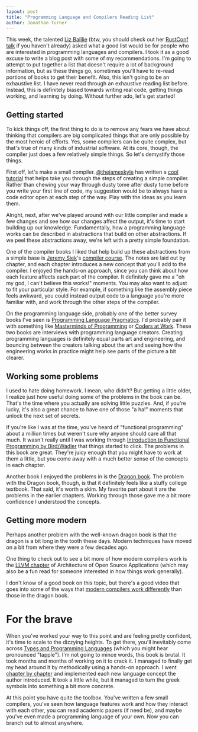 ```yaml
---
layout: post
title: "Programming Language and Compilers Reading List"
author: Jonathan Turner
---
```


This week, the talented [Liz Baillie](https://twitter.com/_lizbaillie) (btw, you should check out her [RustConf talk](https://www.youtube.com/watch?v=Ce6ppwgF4SA) if you haven't already) asked what a good list would be for people who are interested in programming languages and compilers.  I took it as a good excuse to write a blog post with some of my recommendations.  I'm going to attempt to put together a list that doesn't require a lot of background information, but as these things go, sometimes you'll have to re-read portions of books to get their benefit.  Also, this isn't going to be an exhaustive list.  I have never read through an exhaustive reading list before.  Instead, this is definitely biased towards writing real code, getting things working, and learning by doing.  Without further ado, let's get started!

## Getting started

To kick things off, the first thing to do is to remove any fears we have about thinking that compilers are big complicated things that are only possible by the most heroic of efforts.  Yes, some compilers can be quite complex, but that's true of many kinds of industrial software.  At its core, though, the compiler just does a few relatively simple things.  So let's demystify those things.

First off, let's make a small compiler.  [@thejameskyle](https://twitter.com/thejameskyle) has written a [cool tutorial](https://github.com/thejameskyle/the-super-tiny-compiler/blob/master/the-super-tiny-compiler.js) that helps take you through the steps of creating a simple compiler.  Rather than chewing your way through dusty tome after dusty tome before you write your first line of code, my suggestion would be to always have a code editor open at each step of the way.  Play with the ideas as you learn them.

Alright, next, after we've played around with our little compiler and made a few changes and see how our changes affect the output, it's time to start building up our knowledge.  Fundamentally, how a programming language works can be described in abstractions that build on other abstractions.  If we peel these abstractions away, we're left with a pretty simple foundation.

One of the compiler books I liked that help build up these abstractions from a simple base is [Jeremy Siek](http://wphomes.soic.indiana.edu/jsiek/)'s [compiler course](http://ecee.colorado.edu/ecen4553/fall12/notes.pdf).  The notes are laid out by chapter, and each chapter introduces a new concept that you'll add to the compiler.  I enjoyed the hands-on approach, since you can think about how each feature affects each part of the compiler.  It definitely gave me a "oh my god, I can't believe this works!" moments.  You may also want to adjust to fit your particular style. For example, if something like the assembly piece feels awkward, you could instead output code to a language you're more familiar with, and work through the other steps of the compiler.

On the programming language side, probably one of the better survey books I've seen is [Programming Language Pragmatics](https://www.amazon.com/Programming-Language-Pragmatics-Fourth-Michael/dp/0124104096).  I'd probably pair it with something like [Masterminds of Programming](https://www.amazon.com/Masterminds-Programming-Conversations-Creators-Languages/dp/0596515170) or [Coders at Work](https://www.amazon.com/Coders-Work-Reflections-Craft-Programming/dp/1430219483).  These two books are interviews with programming language creators.  Creating programming languages is definitely equal parts art and engineering, and bouncing between the creators talking about the art and seeing how the engineering works in practice might help see parts of the picture a bit clearer.

## Working some problems

I used to hate doing homework.  I mean, who didn't?  But getting a little older, I realize just how useful doing some of the problems in the book can be.  That's the time where you actually are solving little puzzles.  And, if you're lucky, it's also a great chance to have one of those "a ha!" moments that unlock the next set of secrets.

If you're like I was at the time, you've heard of "functional programming" about a million times but weren't sure why anyone should care all that much.  It wasn't really until I was working through [Introduction to Functional Programming by Bird/Wadler](https://www.amazon.com/Introduction-Functional-Programming-International-Computing/dp/0134841891) that things started to click.  The problems in this book are great.  They're juicy enough that you might have to work at them a little, but you come away with a much better sense of the concepts in each chapter.

Another book I enjoyed the problems in is the [Dragon book](https://www.amazon.com/Compilers-Principles-Techniques-Tools-2nd/dp/B009TGD06W).  The problem with the Dragon book, though, is that it definitely feels like a stuffy college textbook. That said, it's worth a skim.  My favorite part about it are the problems in the earlier chapters.  Working through those gave me a bit more confidence I understood the concepts.

## Getting more modern

Perhaps another problem with the well-known dragon book is that the dragon is a bit long in the tooth these days.  Modern techniques have moved on a bit from where they were a few decades ago.

One thing to check out to see a bit more of how modern compilers work is the [LLVM chapter](http://www.aosabook.org/en/llvm.html) of Architecture of Open Source Applications (which may also be a fun read for someone interested in how things work generally).

I don't know of a good book on this topic, but there's a good video that goes into some of the ways that [modern compilers work differently](https://channel9.msdn.com/Blogs/Seth-Juarez/Anders-Hejlsberg-on-Modern-Compiler-Construction) than those in the dragon book.

# For the brave

When you've worked your way to this point and are feeling pretty confident, it's time to scale to the dizzying heights.  To get there, you'll inevitably come across [Types and Programming Languages](https://www.amazon.com/Types-Programming-Languages-MIT-Press/dp/B00AJXZ5JE) (which you might hear pronounced "tapple").  I'm not going to mince words, this book is brutal.  It took months and months of working on it to crack it.  I managed to finally get my head around it by methodically using a hands-on approach.  I went [chapter by chapter](https://github.com/jonathandturner/Pierce-and-Types) and implemented each new language concept the author introduced.  It took a little while, but it managed to turn the greek symbols into something a bit more concrete.

At this point you have quite the toolbox.  You've written a few small compilers, you've seen how language features work and how they interact with each other, you can read academic papers (if need be), and maybe you've even made a programming language of your own.  Now you can branch out to almost anywhere.
